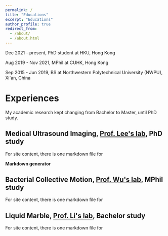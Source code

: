 ```yaml
---
permalink: /
title: "Educations"
excerpt: "Educations"
author_profile: true
redirect_from:
  - /about/
  - /about.html
---
```

Dec 2021 - present, PhD student at HKU, Hong Kong

Aug 2019 - Nov 2021, MPhil at CUHK, Hong Kong

Sep 2015 - Jun 2019, BS at Northwestern Polytechnical University (NWPU), Xi'an, China

Experiences
======
<!-- 1. Register a GitHub account if you don't have one and confirm your e-mail (required!)
1. Fork [this repository](https://github.com/academicpages/academicpages.github.io) by clicking the "fork" button in the top right.
1. Go to the repository's settings (rightmost item in the tabs that start with "Code", should be below "Unwatch"). Rename the repository "[your GitHub username].github.io", which will also be your website's URL.
1. Set site-wide configuration and create content & metadata (see below -- also see [this set of diffs](http://archive.is/3TPas) showing what files were changed to set up [an example site](https://getorg-testacct.github.io) for a user with the username "getorg-testacct")
1. Upload any files (like PDFs, .zip files, etc.) to the files/ directory. They will appear at https://[your GitHub username].github.io/files/example.pdf.  
1. Check status by going to the repository settings, in the "GitHub pages" section -->
My academic research kept changing from Bachelor to Master, until PhD study.

Medical Ultrasound Imaging, [Prof. Lee's lab](https://www.eee.hku.hk/~wnlee/index.html), PhD study
------
For site content, there is one markdown file for

**Markdown generator**

Bacterial Collective Motion, [Prof. Wu's lab](https://www.phy.cuhk.edu.hk/ylwu/), MPhil study
------
For site content, there is one markdown file for

Liquid Marble, [Prof. Li's lab](http://jszy.nwpu.edu.cn/2015010194), Bachelor study
------
For site content, there is one markdown file for
